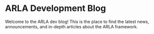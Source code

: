 # ARLA Development Blog

Welcome to the ARLA dev blog! This is the place to find the latest news, announcements, and in-depth articles about the ARLA framework.

<!-- Subscribe to our [RSS feed](rss.xml) to stay up-to-date with the latest developments. -->
